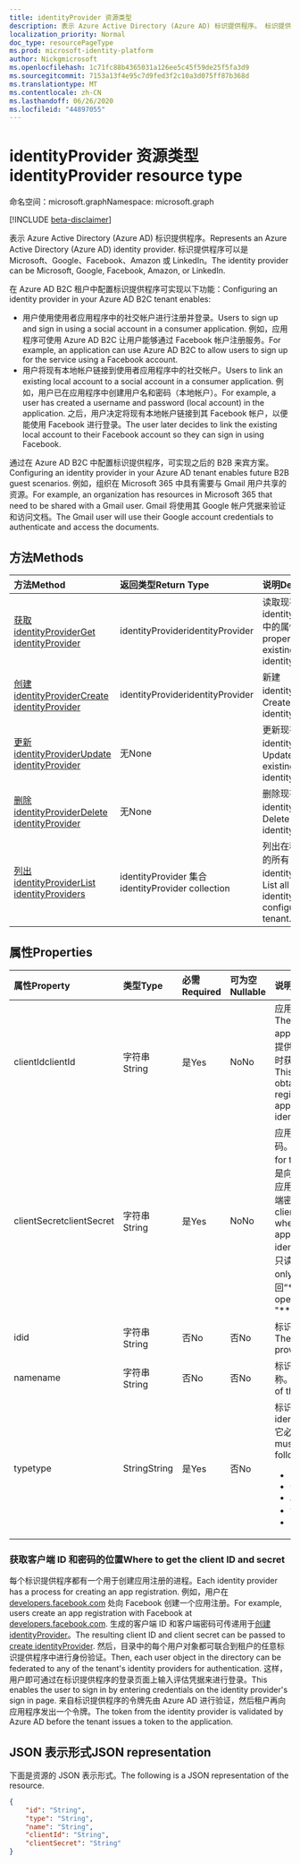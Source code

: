 ```yaml
---
title: identityProvider 资源类型
description: 表示 Azure Active Directory (Azure AD) 标识提供程序。 标识提供程序可以是 Microsoft、Google、Facebook、Amazon 或 LinkedIn。
localization_priority: Normal
doc_type: resourcePageType
ms.prod: microsoft-identity-platform
author: Nickgmicrosoft
ms.openlocfilehash: 1c71fc88b4365031a126ee5c45f59de25f5fa3d9
ms.sourcegitcommit: 7153a13f4e95c7d9fed3f2c10a3d075ff87b368d
ms.translationtype: MT
ms.contentlocale: zh-CN
ms.lasthandoff: 06/26/2020
ms.locfileid: "44897055"
---
```

# <a name="identityprovider-resource-type"></a><span data-ttu-id="647d1-104">identityProvider 资源类型</span><span class="sxs-lookup"><span data-stu-id="647d1-104">identityProvider resource type</span></span>

<span data-ttu-id="647d1-105">命名空间：microsoft.graph</span><span class="sxs-lookup"><span data-stu-id="647d1-105">Namespace: microsoft.graph</span></span>

[!INCLUDE [beta-disclaimer](../../includes/beta-disclaimer.md)]

<span data-ttu-id="647d1-106">表示 Azure Active Directory (Azure AD) 标识提供程序。</span><span class="sxs-lookup"><span data-stu-id="647d1-106">Represents an Azure Active Directory (Azure AD) identity provider.</span></span> <span data-ttu-id="647d1-107">标识提供程序可以是 Microsoft、Google、Facebook、Amazon 或 LinkedIn。</span><span class="sxs-lookup"><span data-stu-id="647d1-107">The identity provider can be Microsoft, Google, Facebook, Amazon, or LinkedIn.</span></span>

<span data-ttu-id="647d1-108">在 Azure AD B2C 租户中配置标识提供程序可实现以下功能：</span><span class="sxs-lookup"><span data-stu-id="647d1-108">Configuring an identity provider in your Azure AD B2C tenant enables:</span></span>

* <span data-ttu-id="647d1-109">用户使用使用者应用程序中的社交帐户进行注册并登录。</span><span class="sxs-lookup"><span data-stu-id="647d1-109">Users to sign up and sign in using a social account in a consumer application.</span></span> <span data-ttu-id="647d1-110">例如，应用程序可使用 Azure AD B2C 让用户能够通过 Facebook 帐户注册服务。</span><span class="sxs-lookup"><span data-stu-id="647d1-110">For example, an application can use Azure AD B2C to allow users to sign up for the service using a Facebook account.</span></span>
* <span data-ttu-id="647d1-111">用户将现有本地帐户链接到使用者应用程序中的社交帐户。</span><span class="sxs-lookup"><span data-stu-id="647d1-111">Users to link an existing local account to a social account in a consumer application.</span></span> <span data-ttu-id="647d1-112">例如，用户已在应用程序中创建用户名和密码（本地帐户）。</span><span class="sxs-lookup"><span data-stu-id="647d1-112">For example, a user has created a username and password (local account) in the application.</span></span> <span data-ttu-id="647d1-113">之后，用户决定将现有本地帐户链接到其 Facebook 帐户，以便能使用 Facebook 进行登录。</span><span class="sxs-lookup"><span data-stu-id="647d1-113">The user later decides to link the existing local account to their Facebook account so they can sign in using Facebook.</span></span>

<span data-ttu-id="647d1-114">通过在 Azure AD B2C 中配置标识提供程序，可实现之后的 B2B 来宾方案。</span><span class="sxs-lookup"><span data-stu-id="647d1-114">Configuring an identity provider in your Azure AD tenant enables future B2B guest scenarios.</span></span> <span data-ttu-id="647d1-115">例如，组织在 Microsoft 365 中具有需要与 Gmail 用户共享的资源。</span><span class="sxs-lookup"><span data-stu-id="647d1-115">For example, an organization has resources in Microsoft 365 that need to be shared with a Gmail user.</span></span> <span data-ttu-id="647d1-116">Gmail 将使用其 Google 帐户凭据来验证和访问文档。</span><span class="sxs-lookup"><span data-stu-id="647d1-116">The Gmail user will use their Google account credentials to authenticate and access the documents.</span></span>

## <a name="methods"></a><span data-ttu-id="647d1-117">方法</span><span class="sxs-lookup"><span data-stu-id="647d1-117">Methods</span></span>

| <span data-ttu-id="647d1-118">方法</span><span class="sxs-lookup"><span data-stu-id="647d1-118">Method</span></span>       | <span data-ttu-id="647d1-119">返回类型</span><span class="sxs-lookup"><span data-stu-id="647d1-119">Return Type</span></span>  |<span data-ttu-id="647d1-120">说明</span><span class="sxs-lookup"><span data-stu-id="647d1-120">Description</span></span>|
|:---------------|:--------|:----------|
|[<span data-ttu-id="647d1-121">获取 identityProvider</span><span class="sxs-lookup"><span data-stu-id="647d1-121">Get identityProvider</span></span>](../api/identityprovider-get.md) |<span data-ttu-id="647d1-122">identityProvider</span><span class="sxs-lookup"><span data-stu-id="647d1-122">identityProvider</span></span>|<span data-ttu-id="647d1-123">读取现有 identityProvider 中的属性。</span><span class="sxs-lookup"><span data-stu-id="647d1-123">Read properties of an existing identityProvider.</span></span>|
|[<span data-ttu-id="647d1-124">创建 identityProvider</span><span class="sxs-lookup"><span data-stu-id="647d1-124">Create identityProvider</span></span>](../api/identityprovider-post-identityproviders.md)|<span data-ttu-id="647d1-125">identityProvider</span><span class="sxs-lookup"><span data-stu-id="647d1-125">identityProvider</span></span>|<span data-ttu-id="647d1-126">新建 identityProvider。</span><span class="sxs-lookup"><span data-stu-id="647d1-126">Create a new identityProvider.</span></span>|
|[<span data-ttu-id="647d1-127">更新 identityProvider</span><span class="sxs-lookup"><span data-stu-id="647d1-127">Update identityProvider</span></span>](../api/identityprovider-update.md)|<span data-ttu-id="647d1-128">无</span><span class="sxs-lookup"><span data-stu-id="647d1-128">None</span></span>|<span data-ttu-id="647d1-129">更新现有的 identityProvider。</span><span class="sxs-lookup"><span data-stu-id="647d1-129">Update an existing identityProvider.</span></span>|
|[<span data-ttu-id="647d1-130">删除 identityProvider</span><span class="sxs-lookup"><span data-stu-id="647d1-130">Delete identityProvider</span></span>](../api/identityprovider-delete.md)|<span data-ttu-id="647d1-131">无</span><span class="sxs-lookup"><span data-stu-id="647d1-131">None</span></span>|<span data-ttu-id="647d1-132">删除现有的 identityProvider。</span><span class="sxs-lookup"><span data-stu-id="647d1-132">Delete an existing identityProvider.</span></span>|
|[<span data-ttu-id="647d1-133">列出 identityProvider</span><span class="sxs-lookup"><span data-stu-id="647d1-133">List identityProviders</span></span>](../api/identityprovider-list.md)|<span data-ttu-id="647d1-134">identityProvider 集合</span><span class="sxs-lookup"><span data-stu-id="647d1-134">identityProvider collection</span></span>|<span data-ttu-id="647d1-135">列出在租户中配置的所有 identityProvider。</span><span class="sxs-lookup"><span data-stu-id="647d1-135">List all identityProviders configured in a tenant.</span></span>|

## <a name="properties"></a><span data-ttu-id="647d1-136">属性</span><span class="sxs-lookup"><span data-stu-id="647d1-136">Properties</span></span>

|<span data-ttu-id="647d1-137">属性</span><span class="sxs-lookup"><span data-stu-id="647d1-137">Property</span></span>|<span data-ttu-id="647d1-138">类型</span><span class="sxs-lookup"><span data-stu-id="647d1-138">Type</span></span>|<span data-ttu-id="647d1-139">必需</span><span class="sxs-lookup"><span data-stu-id="647d1-139">Required</span></span>|<span data-ttu-id="647d1-140">可为空</span><span class="sxs-lookup"><span data-stu-id="647d1-140">Nullable</span></span>|<span data-ttu-id="647d1-141">说明</span><span class="sxs-lookup"><span data-stu-id="647d1-141">Description</span></span>|
|:---------------|:--------|:--------|:--------|:----------|
|<span data-ttu-id="647d1-142">clientId</span><span class="sxs-lookup"><span data-stu-id="647d1-142">clientId</span></span>|<span data-ttu-id="647d1-143">字符串</span><span class="sxs-lookup"><span data-stu-id="647d1-143">String</span></span>|<span data-ttu-id="647d1-144">是</span><span class="sxs-lookup"><span data-stu-id="647d1-144">Yes</span></span>|<span data-ttu-id="647d1-145">No</span><span class="sxs-lookup"><span data-stu-id="647d1-145">No</span></span>|<span data-ttu-id="647d1-146">应用程序的客户端 ID。</span><span class="sxs-lookup"><span data-stu-id="647d1-146">The client ID for the application.</span></span> <span data-ttu-id="647d1-147">这是向标识提供程序注册应用程序时获取的客户端 ID。</span><span class="sxs-lookup"><span data-stu-id="647d1-147">This is the client ID obtained when registering the application with the identity provider.</span></span>|
|<span data-ttu-id="647d1-148">clientSecret</span><span class="sxs-lookup"><span data-stu-id="647d1-148">clientSecret</span></span>|<span data-ttu-id="647d1-149">字符串</span><span class="sxs-lookup"><span data-stu-id="647d1-149">String</span></span>|<span data-ttu-id="647d1-150">是</span><span class="sxs-lookup"><span data-stu-id="647d1-150">Yes</span></span>|<span data-ttu-id="647d1-151">No</span><span class="sxs-lookup"><span data-stu-id="647d1-151">No</span></span>|<span data-ttu-id="647d1-152">应用程序的客户端密码。</span><span class="sxs-lookup"><span data-stu-id="647d1-152">The client secret for the application.</span></span> <span data-ttu-id="647d1-153">这是向标识提供程序注册应用程序时获取的客户端密码。</span><span class="sxs-lookup"><span data-stu-id="647d1-153">This is the client secret obtained when registering the application with the identity provider.</span></span> <span data-ttu-id="647d1-154">这是只读的。</span><span class="sxs-lookup"><span data-stu-id="647d1-154">This is write-only.</span></span> <span data-ttu-id="647d1-155">读取操作将返回“\*\*\*\*”。</span><span class="sxs-lookup"><span data-stu-id="647d1-155">A read operation will return "\*\*\*\*".</span></span>|
|<span data-ttu-id="647d1-156">id</span><span class="sxs-lookup"><span data-stu-id="647d1-156">id</span></span>|<span data-ttu-id="647d1-157">字符串</span><span class="sxs-lookup"><span data-stu-id="647d1-157">String</span></span>|<span data-ttu-id="647d1-158">否</span><span class="sxs-lookup"><span data-stu-id="647d1-158">No</span></span>|<span data-ttu-id="647d1-159">否</span><span class="sxs-lookup"><span data-stu-id="647d1-159">No</span></span>|<span data-ttu-id="647d1-160">标识提供程序的 ID。</span><span class="sxs-lookup"><span data-stu-id="647d1-160">The ID of the identity provider.</span></span>|
|<span data-ttu-id="647d1-161">name</span><span class="sxs-lookup"><span data-stu-id="647d1-161">name</span></span>|<span data-ttu-id="647d1-162">字符串</span><span class="sxs-lookup"><span data-stu-id="647d1-162">String</span></span>|<span data-ttu-id="647d1-163">否</span><span class="sxs-lookup"><span data-stu-id="647d1-163">No</span></span>|<span data-ttu-id="647d1-164">否</span><span class="sxs-lookup"><span data-stu-id="647d1-164">No</span></span>|<span data-ttu-id="647d1-165">标识提供程序的显示名称。</span><span class="sxs-lookup"><span data-stu-id="647d1-165">The display name of the identity provider.</span></span>|
|<span data-ttu-id="647d1-166">type</span><span class="sxs-lookup"><span data-stu-id="647d1-166">type</span></span>|<span data-ttu-id="647d1-167">String</span><span class="sxs-lookup"><span data-stu-id="647d1-167">String</span></span>|<span data-ttu-id="647d1-168">是</span><span class="sxs-lookup"><span data-stu-id="647d1-168">Yes</span></span>|<span data-ttu-id="647d1-169">否</span><span class="sxs-lookup"><span data-stu-id="647d1-169">No</span></span>|<span data-ttu-id="647d1-170">标识提供程序类型。</span><span class="sxs-lookup"><span data-stu-id="647d1-170">The identity provider type.</span></span> <span data-ttu-id="647d1-171">它必须是下列值之一：</span><span class="sxs-lookup"><span data-stu-id="647d1-171">It must be one of the following values:</span></span> <ul><li/><span data-ttu-id="647d1-172">Microsoft</span><span class="sxs-lookup"><span data-stu-id="647d1-172">Microsoft</span></span><li/><span data-ttu-id="647d1-173">Google</span><span class="sxs-lookup"><span data-stu-id="647d1-173">Google</span></span><li/><span data-ttu-id="647d1-174">Amazon</span><span class="sxs-lookup"><span data-stu-id="647d1-174">Amazon</span></span><li/><span data-ttu-id="647d1-175">领英</span><span class="sxs-lookup"><span data-stu-id="647d1-175">LinkedIn</span></span><li/><span data-ttu-id="647d1-176">Facebook</span><span class="sxs-lookup"><span data-stu-id="647d1-176">Facebook</span></span></ul>|

### <a name="where-to-get-the-client-id-and-secret"></a><span data-ttu-id="647d1-177">获取客户端 ID 和密码的位置</span><span class="sxs-lookup"><span data-stu-id="647d1-177">Where to get the client ID and secret</span></span>

<span data-ttu-id="647d1-178">每个标识提供程序都有一个用于创建应用注册的进程。</span><span class="sxs-lookup"><span data-stu-id="647d1-178">Each identity provider has a process for creating an app registration.</span></span> <span data-ttu-id="647d1-179">例如，用户在 [developers.facebook.com](https://developers.facebook.com/) 处向 Facebook 创建一个应用注册。</span><span class="sxs-lookup"><span data-stu-id="647d1-179">For example, users create an app registration with Facebook at [developers.facebook.com](https://developers.facebook.com/).</span></span> <span data-ttu-id="647d1-180">生成的客户端 ID 和客户端密码可传递用于[创建 identityProvider](../api/identityprovider-post-identityproviders.md)。</span><span class="sxs-lookup"><span data-stu-id="647d1-180">The resulting client ID and client secret can be passed to [create identityProvider](../api/identityprovider-post-identityproviders.md).</span></span> <span data-ttu-id="647d1-181">然后，目录中的每个用户对象都可联合到租户的任意标识提供程序中进行身份验证。</span><span class="sxs-lookup"><span data-stu-id="647d1-181">Then, each user object in the directory can be federated to any of the tenant's identity providers for authentication.</span></span> <span data-ttu-id="647d1-182">这样，用户即可通过在标识提供程序的登录页面上输入评估凭据来进行登录。</span><span class="sxs-lookup"><span data-stu-id="647d1-182">This enables the user to sign in by entering credentials on the identity provider's sign in page.</span></span> <span data-ttu-id="647d1-183">来自标识提供程序的令牌先由 Azure AD 进行验证，然后租户再向应用程序发出一个令牌。</span><span class="sxs-lookup"><span data-stu-id="647d1-183">The token from the identity provider is validated by Azure AD before the tenant issues a token to the application.</span></span>

## <a name="json-representation"></a><span data-ttu-id="647d1-184">JSON 表示形式</span><span class="sxs-lookup"><span data-stu-id="647d1-184">JSON representation</span></span>

<span data-ttu-id="647d1-185">下面是资源的 JSON 表示形式。</span><span class="sxs-lookup"><span data-stu-id="647d1-185">The following is a JSON representation of the resource.</span></span>

<!-- {
  "blockType": "resource",
  "@odata.type": "microsoft.graph.IdentityProvider"
} -->

```json
{
    "id": "String",
    "type": "String",
    "name": "String",
    "clientId": "String",
    "clientSecret": "String"
}
```

